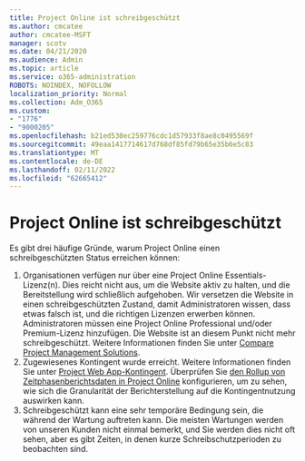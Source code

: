 ```yaml
---
title: Project Online ist schreibgeschützt
ms.author: cmcatee
author: cmcatee-MSFT
manager: scotv
ms.date: 04/21/2020
ms.audience: Admin
ms.topic: article
ms.service: o365-administration
ROBOTS: NOINDEX, NOFOLLOW
localization_priority: Normal
ms.collection: Adm_O365
ms.custom:
- "1776"
- "9000205"
ms.openlocfilehash: b21ed530ec259776cdc1d57933f8ae8c0495569f
ms.sourcegitcommit: 49eaa1417714617d768df85fd79b65e35b6e5c83
ms.translationtype: MT
ms.contentlocale: de-DE
ms.lasthandoff: 02/11/2022
ms.locfileid: "62665412"
---
```

# <a name="project-online-is-in-a-read-only-state"></a>Project Online ist schreibgeschützt

Es gibt drei häufige Gründe, warum Project Online einen schreibgeschützten Status erreichen können:

1. Organisationen verfügen nur über eine Project Online Essentials-Lizenz(n). Dies reicht nicht aus, um die Website aktiv zu halten, und die Bereitstellung wird schließlich aufgehoben. Wir versetzen die Website in einen schreibgeschützten Zustand, damit Administratoren wissen, dass etwas falsch ist, und die richtigen Lizenzen erwerben können. Administratoren müssen eine Project Online Professional und/oder Premium-Lizenz hinzufügen. Die Website ist an diesem Punkt nicht mehr schreibgeschützt. Weitere Informationen finden Sie unter [Compare Project Management Solutions](https://products.office.com/project/compare-microsoft-project-management-software?tab=1).
2. Zugewiesenes Kontingent wurde erreicht. Weitere Informationen finden Sie unter [Project Web App-Kontingent](https://docs.microsoft.com/projectonline/tune-project-online-performance#project-web-app-quota). Überprüfen Sie [den Rollup von Zeitphasenberichtsdaten in Project Online](https://docs.microsoft.com/ProjectOnline/configure-rollup-of-timephased-reporting-data-in-project-online) konfigurieren, um zu sehen, wie sich die Granularität der Berichterstellung auf die Kontingentnutzung auswirken kann.
3. Schreibgeschützt kann eine sehr temporäre Bedingung sein, die während der Wartung auftreten kann. Die meisten Wartungen werden von unseren Kunden nicht einmal bemerkt, und Sie werden dies nicht oft sehen, aber es gibt Zeiten, in denen kurze Schreibschutzperioden zu beobachten sind.
